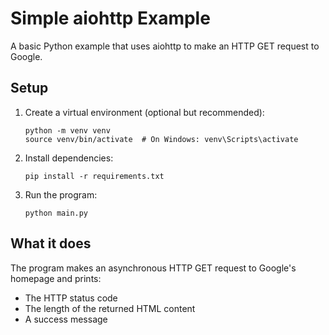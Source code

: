 # Simple aiohttp Example

A basic Python example that uses aiohttp to make an HTTP GET request to Google.

## Setup

1. Create a virtual environment (optional but recommended):
   ```
   python -m venv venv
   source venv/bin/activate  # On Windows: venv\Scripts\activate
   ```

2. Install dependencies:
   ```
   pip install -r requirements.txt
   ```

3. Run the program:
   ```
   python main.py
   ```

## What it does

The program makes an asynchronous HTTP GET request to Google's homepage and prints:
- The HTTP status code
- The length of the returned HTML content
- A success message 